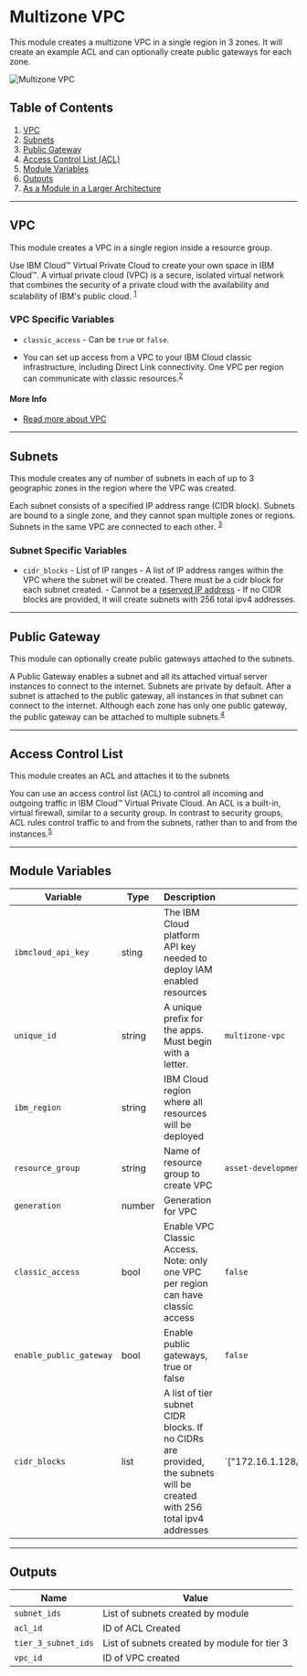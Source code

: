 # Multizone VPC

This module creates a multizone VPC in a single region in 3 zones. It will create an example ACL and can optionally create public gateways for each zone. 

![Multizone VPC](./.docs/multizone.png)

## Table of Contents

1. [VPC](##VPC)
2. [Subnets](##Subnets)
3. [Public Gateway](##public%20gateway)
4. [Access Control List (ACL)](##Access%20Control%20List)
5. [Module Variables](##module%20variables)
6. [Outputs](##Outputs)
7. [As a Module in a Larger Architecture](##As-a-Module-in-a-Larger-Architecture)

------

## VPC

This module creates a VPC in a single region inside a resource group.

Use IBM Cloud™ Virtual Private Cloud to create your own space in IBM Cloud™. A virtual private cloud (VPC) is a secure, isolated virtual network that combines the security of a private cloud with the availability and scalability of IBM's public cloud. <sup>[1](https://cloud.ibm.com/docs/vpc?topic=vpc-about-vpc)</sup>

### VPC Specific Variables

- `classic_access` - Can be `true` or `false`. 

- You can set up access from a VPC to your IBM Cloud classic infrastructure, including Direct Link connectivity. One VPC per region can communicate with classic resources.<sup>[2](https://cloud.ibm.com/docs/vpc?topic=vpc-about-vpc#about-classic-access)</sup>

#### More Info

- [Read more about VPC](https://cloud.ibm.com/docs/vpc?topic=vpc-about-vpc)

-------

## Subnets

This module creates any of number of subnets in each of up to 3 geographic zones in the region where the VPC was created.

Each subnet consists of a specified IP address range (CIDR block). Subnets are bound to a single zone, and they cannot span multiple zones or regions. Subnets in the same VPC are connected to each other. <sup>[3](https://cloud.ibm.com/docs/vpc?topic=vpc-about-networking-for-vpc#subnets-in-the-vpc)</sup>

### Subnet Specific Variables

- `cidr_blocks` - List of IP ranges
        - A list of IP address ranges within the VPC where the subnet will be created. There must be a cidr block for each subnet created.
        - Cannot be a [reserved IP address](https://cloud.ibm.com/docs/vpc?topic=vpc-about-networking-for-vpc#reserved-ip-addresses)
        - If no CIDR blocks are provided, it will create subnets with 256 total ipv4 addresses.

-----

## Public Gateway

This module can optionally create public gateways attached to the subnets.

A Public Gateway enables a subnet and all its attached virtual server instances to connect to the internet. Subnets are private by default. After a subnet is attached to the public gateway, all instances in that subnet can connect to the internet. Although each zone has only one public gateway, the public gateway can be attached to multiple subnets.<sup>[4](https://cloud.ibm.com/docs/vpc?topic=vpc-about-networking-for-vpc#public-gateway-for-external-connectivity)</sup>

-----

## Access Control List

This module creates an ACL and attaches it to the subnets

You can use an access control list (ACL) to control all incoming and outgoing traffic in IBM Cloud™ Virtual Private Cloud. An ACL is a built-in, virtual firewall, similar to a security group. In contrast to security groups, ACL rules control traffic to and from the subnets, rather than to and from the instances.<sup>[5](https://cloud.ibm.com/docs/vpc?topic=vpc-using-acls)

-------

## Module Variables

| Variable                | Type   | Description                                                                      | Default                                                                                                                                                                                                               |
| ----------------------- | ------ | -------------------------------------------------------------------------------- | --------------------------------------------------------------------------------------------------------------------------------------------------------------------------------------------------------------------- |
| `ibmcloud_api_key`      | sting  | The IBM Cloud platform API key needed to deploy IAM enabled resources            |
| `unique_id`             | string | A unique prefix for the apps. Must begin with a letter.                          | `multizone-vpc`                                                                                                                                                                                                    |
| `ibm_region`            | string | IBM Cloud region where all resources will be deployed                            |
| `resource_group`        | string | Name of resource group to create VPC                                             | `asset-development`                                                                                                                                                                                                   |
| `generation`            | number | Generation for VPC                                                               |
| `classic_access`        | bool   | Enable VPC Classic Access. Note: only one VPC per region can have classic access | `false`                                                                                                                                                                                                               |
| `enable_public_gateway` | bool   | Enable public gateways, true or false                                            | `false`                                                                                                                                                                                                               |
| `cidr_blocks`           | list   | A list of tier subnet CIDR blocks. If no CIDRs are provided, the subnets will be created with 256 total ipv4 addresses | `["172.16.1.128/27","172.16.3.128/27","172.16.5.128/27"]

-----

## Outputs

| Name                | Value                                        |
| ------------------- | -------------------------------------------- |
| `subnet_ids`        | List of subnets created by module            |
| `acl_id`            | ID of ACL Created                            |
| `tier_3_subnet_ids` | List of subnets created by module for tier 3 |
| `vpc_id`            | ID of VPC created                            |
